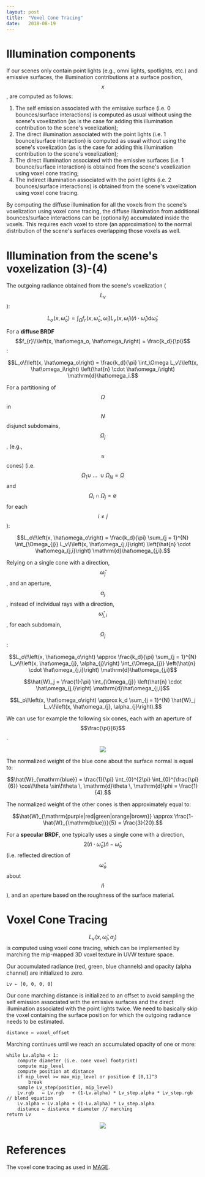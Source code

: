 ```yaml
---
layout: post
title:  "Voxel Cone Tracing"
date:   2018-08-19
---
```


# Illumination components

If our scenes only contain point lights (e.g., omni lights, spotlights, etc.) and emissive surfaces, the illumination contributions at a surface position, $$x$$, are computed as follows:

 1. The self emission associated with the emissive surface (i.e. 0 bounces/surface interactions) is computed as usual without using the scene's voxelization (as is the case for adding this illumination contribution to the scene's voxelization);
 2. The direct illumination associated with the point lights (i.e. 1 bounce/surface interaction) is computed as usual without using the scene's voxelization (as is the case for adding this illumination contribution to the scene's voxelization);
 3. The direct illumination associated with the emissive surfaces (i.e. 1 bounce/surface interaction) is obtained from the scene's voxelization using voxel cone tracing;
 4. The indirect illumination associated with the point lights (i.e. 2 bounces/surface interactions) is obtained from the scene's voxelization using voxel cone tracing.

By computing the diffuse illumination for all the voxels from the scene's voxelization using voxel cone tracing, the diffuse illumination from additional bounces/surface interactions can be (optionally) accumulated inside the voxels. This requires each voxel to store (an approximation) to the normal distribution of the scene's surfaces overlapping those voxels as well.

# Illumination from the scene's voxelization (3)-(4)

The outgoing radiance obtained from the scene's voxelization ($$L_v$$):

$$L_o\!\left(x, \hat\omega_o\right) = \int_\Omega f_{r}\!\left(x, \hat\omega_o, \hat\omega_i\right) L_v\!\left(x, \hat\omega_i\right) \left(\hat{n} \cdot \hat\omega_i\right) \mathrm{d}\hat\omega_i.$$

For a **diffuse BRDF** $$f_{r}\!\left(x, \hat\omega_o, \hat\omega_i\right) = \frac{k_d}{\pi}$$:

$$L_o\!\left(x, \hat\omega_o\right) = \frac{k_d}{\pi} \int_\Omega L_v\!\left(x, \hat\omega_i\right) \left(\hat{n} \cdot \hat\omega_i\right) \mathrm{d}\hat\omega_i.$$

For a partitioning of $$\Omega$$ in $$N$$ disjunct subdomains, $$\Omega_j$$, (e.g., $$\approx$$ cones) (i.e. $$\Omega_1 \cup~...~\cup \Omega_N = \Omega$$ and $$\Omega_i \cap \Omega_j = \emptyset$$ for each $$i \ne j$$):

$$L_o\!\left(x, \hat\omega_o\right) = \frac{k_d}{\pi} \sum_{j = 1}^{N} \int_{\Omega_{j}}  L_v\!\left(x, \hat\omega_{j,i}\right) \left(\hat{n} \cdot \hat\omega_{j,i}\right) \mathrm{d}\hat\omega_{j,i}.$$

Relying on a single cone with a direction, $$\hat\omega_{j}$$, and an aperture, $$\alpha_{j}$$, instead of individual rays with a direction, $$\hat\omega_{j,i}$$, for each subdomain, $$\Omega_j$$: 

$$L_o\!\left(x, \hat\omega_o\right) \approx \frac{k_d}{\pi} \sum_{j = 1}^{N} L_v\!\left(x, \hat\omega_{j}, \alpha_{j}\right) \int_{\Omega_{j}} \left(\hat{n} \cdot \hat\omega_{j,i}\right) \mathrm{d}\hat\omega_{j,i}$$

$$\hat{W}_j = \frac{1}{\pi} \int_{\Omega_{j}} \left(\hat{n} \cdot \hat\omega_{j,i}\right) \mathrm{d}\hat\omega_{j,i}$$

$$L_o\!\left(x, \hat\omega_o\right) \approx k_d \sum_{j = 1}^{N} \hat{W}_j L_v\!\left(x, \hat\omega_{j}, \alpha_{j}\right).$$

We can use for example the following six cones, each with an aperture of $$\frac{\pi}{6}$$.

<p align="center"><img src="https://i.stack.imgur.com/TbALB.png"></p>

The normalized weight of the blue cone about the surface normal is equal to:

$$\hat{W}_{\mathrm{blue}} = \frac{1}{\pi} \int_{0}^{2\pi} \int_{0}^{\frac{\pi}{6}} \cos\!\theta \sin\!\theta \, \mathrm{d}\theta \, \mathrm{d}\phi = \frac{1}{4}.$$

The normalized weight of the other cones is then approximately equal to:

$$\hat{W}_{\mathrm{purple|red|green|orange|brown}} \approx \frac{1-\hat{W}_{\mathrm{blue}}}{5} = \frac{3}{20}.$$

For a **specular BRDF**, one typically uses a single cone with a direction, $$2 \left(\hat{n} \cdot \hat\omega_o\right) \hat{n}-\hat\omega_o$$ (i.e. reflected direction of $$\hat\omega_o$$ about $$\hat{n}$$), and an aperture based on the roughness of the surface material.

# Voxel Cone Tracing

$$L_v\!\left(x, \hat\omega_{j}, \alpha_{j}\right)$$ is computed using voxel cone tracing, which can be implemented by marching the mip-mapped 3D voxel texture in UVW texture space.

Our accumulated radiance (red, green, blue channels) and opacity (alpha channel) are initialized to zero. 

    Lv ← [0, 0, 0, 0]

Our cone marching distance is initialized to an offset to avoid sampling the self emission associated with the emissive surfaces and the direct illumination associated with the point lights twice. We need to basically skip the voxel containing the surface position for which the outgoing radiance needs to be estimated.

    distance ← voxel_offset

Marching continues until we reach an accumulated opacity of one or more:

    while Lv.alpha < 1:
    	compute diameter (i.e. cone voxel footprint)
    	compute mip_level
    	compute position at distance
    	if mip_level >= max_mip_level or position ∉ [0,1]^3
    	    break
    	sample Lv_step(position, mip_level)
    	Lv.rgb   ← Lv.rgb   + (1-Lv.alpha) * Lv_step.alpha * Lv_step.rgb // blend equation
		Lv.alpha ← Lv.alpha + (1-Lv.alpha) * Lv_step.alpha
    	distance ← distance + diameter // marching
    return Lv

<p align="center"><img src="https://i.stack.imgur.com/dGx7V.png"></p>

# References
The voxel cone tracing as used in [MAGE](https://github.com/matt77hias/MAGE/blob/master/MAGE/Shaders/shaders/vct.hlsli).
